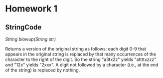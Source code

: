 Homework 1
========== 

StringCode
---------- 

*String blowup(String str)*

Returns a version of the original string as follows: each digit 0-9 that appears in the original string is replaced by that many occurrences of the character to the right of the digit. So the string "a3tx2z" yields "attttxzzz" and "12x" yields "2xxx". A digit not followed by a character (i.e., at the end of the string) is replaced by nothing.
